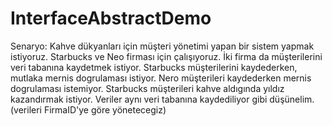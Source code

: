 # InterfaceAbstractDemo


 Senaryo: 
            Kahve dükyanları için müşteri yönetimi yapan bir sistem yapmak istiyoruz.
          Starbucks ve Neo firması için çalışıyoruz. İki firma da müşterilerini veri
          tabanına kaydetmek istiyor. Starbucks müşterilerini kaydederken, mutlaka
          mernis dogrulaması istiyor. Nero müşterileri kaydederken mernis dogrulaması
          istemiyor. Starbucks müşterileri kahve aldıgında yıldız kazandırmak istiyor.
          Veriler aynı veri tabanına kaydediliyor gibi düşünelim.(verileri FirmaID'ye 
          göre  yönetecegiz)
